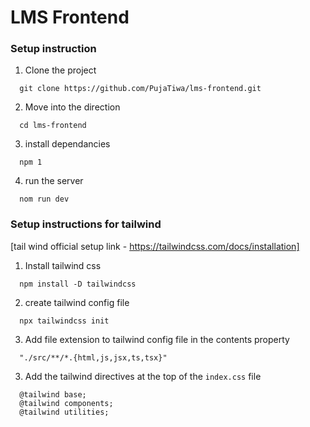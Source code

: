 # LMS Frontend

### Setup instruction

1. Clone the project

```
  git clone https://github.com/PujaTiwa/lms-frontend.git
```

2. Move into the direction 

```
  cd lms-frontend
``````

3. install dependancies

```
  npm 1
```

4. run the server
```
  nom run dev
```

###  Setup instructions for tailwind
[tail wind official setup link - https://tailwindcss.com/docs/installation]

1. Install tailwind css

```
  npm install -D tailwindcss
```

2. create tailwind config file

```
  npx tailwindcss init
```

3. Add file extension to tailwind config file in the contents property

```
  "./src/**/*.{html,js,jsx,ts,tsx}"
```

3. Add the tailwind directives at the top of the `index.css` file

```
  @tailwind base;
  @tailwind components;
  @tailwind utilities;
```

